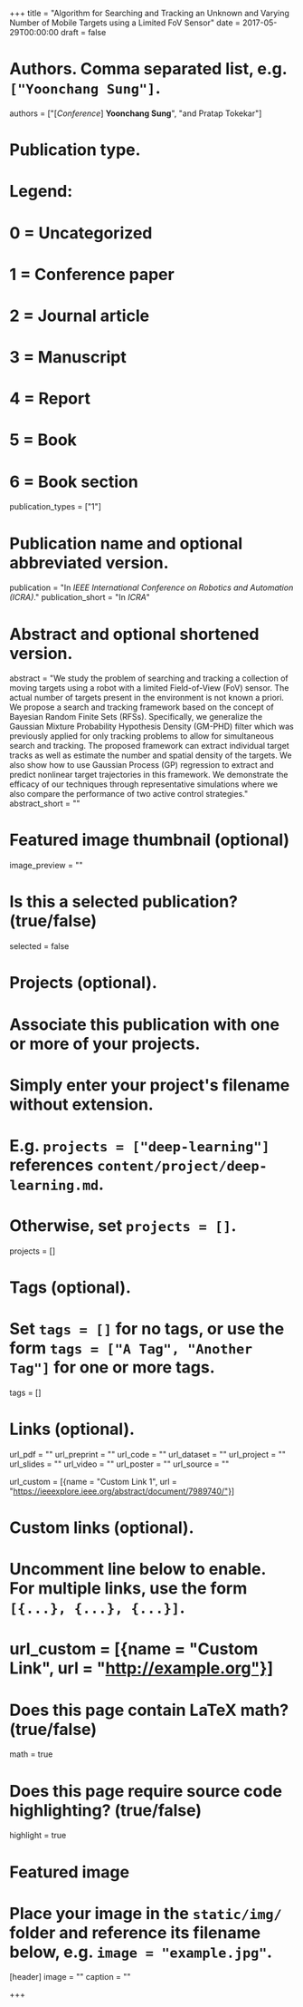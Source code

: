 +++
title = "Algorithm for Searching and Tracking an Unknown and Varying Number of Mobile Targets using a Limited FoV Sensor"
date = 2017-05-29T00:00:00
draft = false

# Authors. Comma separated list, e.g. `["Yoonchang Sung"]`.
authors = ["[*Conference*] **Yoonchang Sung**", "and Pratap Tokekar"]

# Publication type.
# Legend:
# 0 = Uncategorized
# 1 = Conference paper
# 2 = Journal article
# 3 = Manuscript
# 4 = Report
# 5 = Book
# 6 = Book section
publication_types = ["1"]

# Publication name and optional abbreviated version.
publication = "In *IEEE International Conference on Robotics and Automation (ICRA)*."
publication_short = "In *ICRA*"

# Abstract and optional shortened version.
abstract = "We study the problem of searching and tracking a collection of moving targets using a robot with a limited Field-of-View (FoV) sensor. The actual number of targets present in the environment is not known a priori. We propose a search and tracking framework based on the concept of Bayesian Random Finite Sets (RFSs). Specifically, we generalize the Gaussian Mixture Probability Hypothesis Density (GM-PHD) filter which was previously applied for only tracking problems to allow for simultaneous search and tracking. The proposed framework can extract individual target tracks as well as estimate the number and spatial density of the targets. We also show how to use Gaussian Process (GP) regression to extract and predict nonlinear target trajectories in this framework. We demonstrate the efficacy of our techniques through representative simulations where we also compare the performance of two active control strategies."
abstract_short = ""

# Featured image thumbnail (optional)
image_preview = ""

# Is this a selected publication? (true/false)
selected = false

# Projects (optional).
#   Associate this publication with one or more of your projects.
#   Simply enter your project's filename without extension.
#   E.g. `projects = ["deep-learning"]` references `content/project/deep-learning.md`.
#   Otherwise, set `projects = []`.
projects = []

# Tags (optional).
#   Set `tags = []` for no tags, or use the form `tags = ["A Tag", "Another Tag"]` for one or more tags.
tags = []

# Links (optional).
url_pdf = ""
url_preprint = ""
url_code = ""
url_dataset = ""
url_project = ""
url_slides = ""
url_video = ""
url_poster = ""
url_source = ""

url_custom = [{name = "Custom Link 1", url = "https://ieeexplore.ieee.org/abstract/document/7989740/"}]

# Custom links (optional).
#   Uncomment line below to enable. For multiple links, use the form `[{...}, {...}, {...}]`.
# url_custom = [{name = "Custom Link", url = "http://example.org"}]

# Does this page contain LaTeX math? (true/false)
math = true

# Does this page require source code highlighting? (true/false)
highlight = true

# Featured image
# Place your image in the `static/img/` folder and reference its filename below, e.g. `image = "example.jpg"`.
[header]
image = ""
caption = ""

+++

